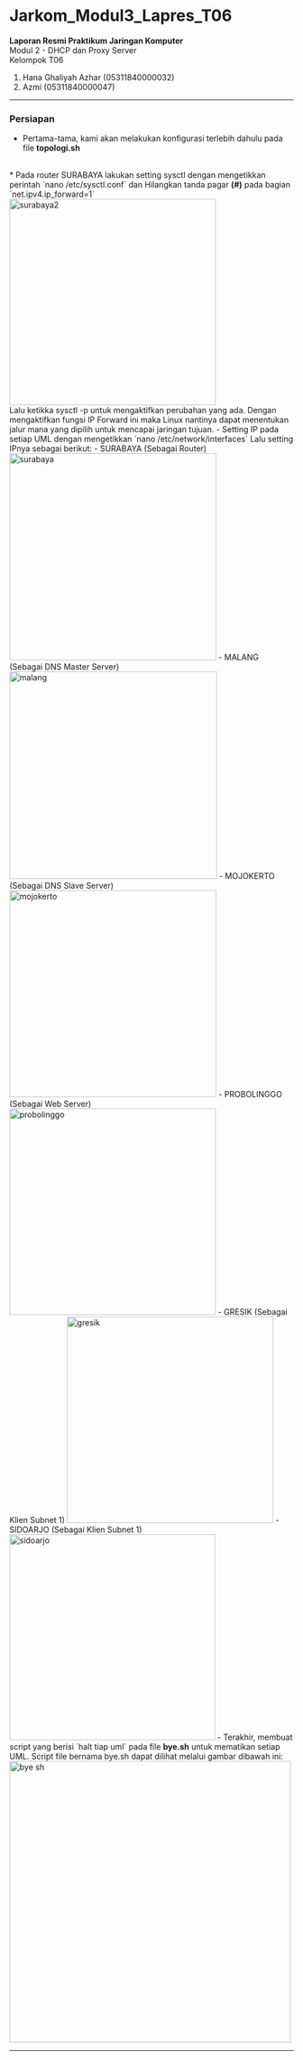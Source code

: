 # Jarkom_Modul3_Lapres_T06
<b> Laporan Resmi Praktikum Jaringan Komputer </b> <br>
Modul 2 - DHCP dan Proxy Server <br>
Kelompok T06
1. Hana Ghaliyah Azhar  (05311840000032)
2. Azmi                 (05311840000047)


------------------------------------------------------------------------------------------------------------------------------------------------------------------------------
### Persiapan
* Pertama-tama, kami akan melakukan konfigurasi terlebih dahulu pada file <b>topologi.sh</b>
<br>
* Pada router SURABAYA lakukan setting sysctl dengan mengetikkan perintah `nano /etc/sysctl.conf` dan Hilangkan tanda pagar <b>(#)</b> pada bagian `net.ipv4.ip_forward=1` <br>
<img width="366" alt="surabaya2" src="https://user-images.githubusercontent.com/26424136/99187024-bde5ff80-2786-11eb-8ef7-2b2c3ca18dae.PNG"> <br>
Lalu ketikka sysctl -p untuk mengaktifkan perubahan yang ada. Dengan mengaktifkan fungsi IP Forward ini maka Linux nantinya dapat menentukan jalur mana yang dipilih untuk mencapai jaringan tujuan.
- Setting IP pada setiap UML dengan mengetikkan `nano /etc/network/interfaces` Lalu setting IPnya sebagai berikut:
- SURABAYA (Sebagai Router)
<img width="367" alt="surabaya" src="https://user-images.githubusercontent.com/26424136/99187023-bde5ff80-2786-11eb-9782-116a08d8ea0e.PNG">
- MALANG  (Sebagai DNS Master Server)
<img width="368" alt="malang" src="https://user-images.githubusercontent.com/26424136/99187017-baeb0f00-2786-11eb-966d-3281c37b1553.PNG">
- MOJOKERTO (Sebagai DNS Slave Server)
<img width="367" alt="mojokerto" src="https://user-images.githubusercontent.com/26424136/99187018-baeb0f00-2786-11eb-825c-f110054fa002.PNG">
- PROBOLINGGO  (Sebagai Web Server)
<img width="366" alt="probolinggo" src="https://user-images.githubusercontent.com/26424136/99187021-bcb4d280-2786-11eb-988b-dd3dee8a965b.PNG">
- GRESIK (Sebagai Klien Subnet 1)
<img width="366" alt="gresik" src="https://user-images.githubusercontent.com/26424136/99187016-ba527880-2786-11eb-9151-ba59475cbad2.PNG"> 
- SIDOARJO (Sebagai Klien Subnet 1)
<img width="365" alt="sidoarjo" src="https://user-images.githubusercontent.com/26424136/99187022-bd4d6900-2786-11eb-8c69-a2611458bf60.PNG"> 
- Terakhir, membuat script yang berisi `halt tiap uml` pada file <b>bye.sh</b> untuk mematikan setiap UML. Script file bernama bye.sh dapat dilihat melalui gambar dibawah ini:
<img width="499" alt="bye sh" src="https://user-images.githubusercontent.com/26424136/99186444-ee2b9f00-2782-11eb-93b7-16e69aaf9619.PNG">

------------------------------------------------------------------------------------------------------------------------------------------------------------------------------
